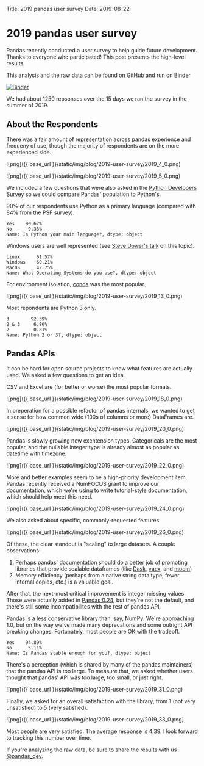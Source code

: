 Title: 2019 pandas user survey
Date: 2019-08-22

<style type="text/css">
table td {
    background: none;
}

table tr.even td {
    background: none;
}

table {
	text-shadow: none;
}

</style>

# 2019 pandas user survey

Pandas recently conducted a user survey to help guide future development.
Thanks to everyone who participated! This post presents the high-level results.

This analysis and the raw data can be found [on GitHub](https://github.com/pandas-dev/pandas-user-surveys) and run on Binder

[![Binder](https://mybinder.org/badge_logo.svg)](https://mybinder.org/v2/gh/pandas-dev/pandas-user-surveys/master?filepath=2019.ipynb)


We had about 1250 repsonses over the 15 days we ran the survey in the summer of 2019.

## About the Respondents

There was a fair amount of representation across pandas experience and frequeny of use, though the majority of respondents are on the more experienced side.



![png]({{ base_url }}/static/img/blog/2019-user-survey/2019_4_0.png)




![png]({{ base_url }}/static/img/blog/2019-user-survey/2019_5_0.png)


We included a few questions that were also asked in the [Python Developers Survey](https://www.jetbrains.com/research/python-developers-survey-2018/) so we could compare Pandas' population to Python's.

90% of our respondents use Python as a primary language (compared with 84% from the PSF survey).





    Yes    90.67%
    No      9.33%
    Name: Is Python your main language?, dtype: object



Windows users are well represented (see [Steve Dower's talk](https://www.youtube.com/watch?v=uoI57uMdDD4) on this topic).





    Linux      61.57%
    Windows    60.21%
    MacOS      42.75%
    Name: What Operating Systems do you use?, dtype: object



For environment isolation, [conda](https://conda.io/en/latest/) was the most popular.




![png]({{ base_url }}/static/img/blog/2019-user-survey/2019_13_0.png)


Most repondents are Python 3 only.





    3        92.39%
    2 & 3     6.80%
    2         0.81%
    Name: Python 2 or 3?, dtype: object



## Pandas APIs

It can be hard for open source projects to know what features are actually used. We asked a few questions to get an idea.

CSV and Excel are (for better or worse) the most popular formats.



![png]({{ base_url }}/static/img/blog/2019-user-survey/2019_18_0.png)


In preperation for a possible refactor of pandas internals, we wanted to get a sense for
how common wide (100s of columns or more) DataFrames are.



![png]({{ base_url }}/static/img/blog/2019-user-survey/2019_20_0.png)


Pandas is slowly growing new exentension types. Categoricals are the most popular,
and the nullable integer type is already almost as popular as datetime with timezone.



![png]({{ base_url }}/static/img/blog/2019-user-survey/2019_22_0.png)


More and better examples seem to be a high-priority development item.
Pandas recently received a NumFOCUS grant to improve our documentation,
which we're using to write tutorial-style documentation, which should help
meet this need.



![png]({{ base_url }}/static/img/blog/2019-user-survey/2019_24_0.png)


We also asked about specific, commonly-requested features.



![png]({{ base_url }}/static/img/blog/2019-user-survey/2019_26_0.png)


Of these, the clear standout is "scaling" to large datasets. A couple observations:

1. Perhaps pandas' documentation should do a better job of promoting libraries that provide scalable dataframes (like [Dask](https://dask.org), [vaex](https://dask.org), and [modin](https://modin.readthedocs.io/en/latest/))
2. Memory efficiency (perhaps from a native string data type, fewer internal copies, etc.) is a valuable goal.

After that, the next-most critical improvement is integer missing values. Those were actually added in [Pandas 0.24](https://pandas.pydata.org/pandas-docs/stable/whatsnew/v0.24.0.html#optional-integer-na-support), but they're not the default, and there's still some incompatibilites with the rest of pandas API.

Pandas is a less conservative library than, say, NumPy. We're approaching 1.0, but on the way we've made many deprecations and some outright API breaking changes. Fortunately, most people are OK with the tradeoff.





    Yes    94.89%
    No      5.11%
    Name: Is Pandas stable enough for you?, dtype: object



There's a perception (which is shared by many of the pandas maintainers) that the pandas API is too large. To measure that, we asked whether users thought that pandas' API was too large, too small, or just right.



![png]({{ base_url }}/static/img/blog/2019-user-survey/2019_31_0.png)


Finally, we asked for an overall satisfaction with the library, from 1 (not very unsatisfied) to 5 (very satisfied).



![png]({{ base_url }}/static/img/blog/2019-user-survey/2019_33_0.png)


Most people are very satisfied. The average response is 4.39. I look forward to tracking this number over time.

If you're analyzing the raw data, be sure to share the results with us [@pandas_dev](https://twitter.com/pandas_dev).
